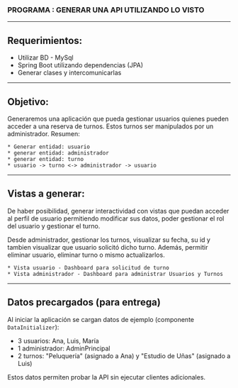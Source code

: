 ### PROGRAMA : GENERAR UNA API UTILIZANDO LO VISTO

---

## Requerimientos:

- Utilizar BD - MySql
- Spring Boot utilizando dependencias (JPA)
- Generar clases y intercomunicarlas

---

## Objetivo:

Generaremos una aplicación que pueda gestionar usuarios
quienes pueden acceder a una reserva de turnos.
Estos turnos ser manipulados por un administrador.
Resumen:

    * Generar entidad: usuario
    * generar entidad: administrador
    * generar entidad: turno
    * usuario -> turno <-> administrador -> usuario

---

## Vistas a generar:

De haber posibilidad, generar interactividad con vistas
que puedan acceder al perfil de usuario permitiendo modificar
sus datos, poder gestionar el rol del usuario y gestionar el turno.

Desde administrador, gestionar los turnos, visualizar su fecha, su id
y tambien visualizar que usuario solicitó dicho turno.
Además, permitir eliminar usuario, eliminar turno o mismo actualizarlos.

    * Vista usuario - Dashboard para solicitud de turno
    * Vista administrador - Dashboard para administrar Usuarios y Turnos

---

## Datos precargados (para entrega)

Al iniciar la aplicación se cargan datos de ejemplo (componente `DataInitializer`):

- 3 usuarios: Ana, Luis, María
- 1 administrador: AdminPrincipal
- 2 turnos: "Peluquería" (asignado a Ana) y "Estudio de Uñas" (asignado a Luis)

Estos datos permiten probar la API sin ejecutar clientes adicionales.


